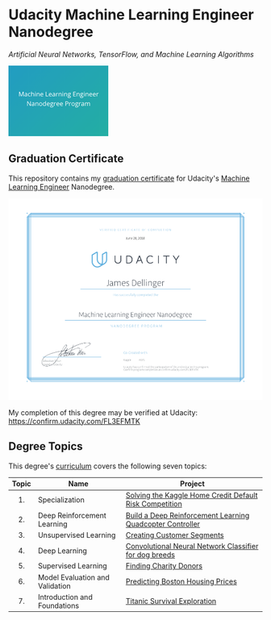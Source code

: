 # Udacity Machine Learning Engineer Nanodegree
*Artificial Neural Networks, TensorFlow, and Machine Learning Algorithms*

<img src="https://github.com/jamesdellinger/machine_learning_nanodegree_graduation_certificate/blob/master/mlndlogo.png" height="140">

## Graduation Certificate
This repository contains my [graduation certificate](https://github.com/jamesdellinger/machine_learning_nanodegree_graduation_certificate/blob/master/machine_learning_engineer_nanodegree_graduation_certificate_james_dellinger.pdf) for Udacity's [Machine Learning Engineer](https://www.udacity.com/course/machine-learning-engineer-nanodegree--nd009t) Nanodegree.

<img src="https://github.com/jamesdellinger/machine_learning_nanodegree_graduation_certificate/blob/master/machine_learning_engineer_nanodegree_graduation_certificate_james_dellinger.png" alt="Machine Learning Engineer Nanodegree Certificate" height="400" >

My completion of this degree may be verified at Udacity: https://confirm.udacity.com/FL3EFMTK

## Degree Topics
This degree's [curriculum](https://github.com/jamesdellinger/machine_learning_nanodegree_graduation_certificate/blob/master/syllabus_udacity_machine_learning_engineer_nanodegree.pdf) covers the following seven topics:

| Topic | Name | Project |
|:-----:|------|---------|
| 1.    | Specialization | [Solving the Kaggle Home Credit Default Risk Competition](https://github.com/jamesdellinger/machine_learning_nanodegree_capstone_project) |
| 2.    | Deep Reinforcement Learning | [Build a Deep Reinforcement Learning Quadcopter Controller](https://github.com/jamesdellinger/machine_learning_nanodegree_Quadcopter_RL_project) |
| 3. | Unsupervised Learning | [Creating Customer Segments](https://github.com/jamesdellinger/machine_learning_nanodegree_customer_segments_project) |
| 4. | Deep Learning | [Convolutional Neural Network Classifier for dog breeds](https://github.com/jamesdellinger/machine_learning_nanodegree_dog_project) |
| 5. | Supervised Learning | [Finding Charity Donors](https://github.com/jamesdellinger/machine_learning_nanodegree_finding_donors_project) |
| 6. | Model Evaluation and Validation | [Predicting Boston Housing Prices](https://github.com/jamesdellinger/machine_learning_nanodegree_boston_housing_project) |
| 7. | Introduction and Foundations | [Titanic Survival Exploration](https://github.com/jamesdellinger/machine_learning_nanodegree_titanic_practice_project) |
